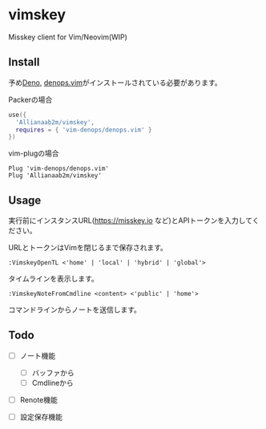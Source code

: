 # vimskey
Misskey client for Vim/Neovim(WIP)

## Install

予め[Deno](https://deno.land), [denops.vim](https://github.com/vim-denops/denops-vim)がインストールされている必要があります。

Packerの場合

```lua
use({
  'Allianaab2m/vimskey',
  requires = { 'vim-denops/denops.vim' }
})
```

vim-plugの場合
```vim
Plug 'vim-denops/denops.vim'
Plug 'Allianaab2m/vimskey'
```

## Usage
実行前にインスタンスURL(https://misskey.io など)とAPIトークンを入力してください。

URLとトークンはVimを閉じるまで保存されます。

`:VimskeyOpenTL <'home' | 'local' | 'hybrid' | 'global'>`

タイムラインを表示します。

`:VimskeyNoteFromCmdline <content> <'public' | 'home'>`

コマンドラインからノートを送信します。


## Todo

- [ ] ノート機能
  - [ ] バッファから
  - [ ] Cmdlineから
- [ ] Renote機能
- [ ] 設定保存機能

